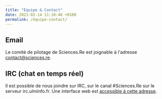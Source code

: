 ```yaml
---
title: "Équipe & Contact"
date: 2021-02-14 11:10:46 +0100
permalink: /équipe-contact/
---
```


## Email

Le comité de pilotage de Sciences.Re est joignable à l'adresse [contact@sciences.re](mailto:contact@sciences.re).

<!-- ## Forum

Il est possible d'utiliser le [forum](https://forum.sciences.re/c/retours-sur-le-site/) pour faire des retours sur le site. -->

## IRC (chat en temps réel)

Il est possible de nous joindre sur IRC, sur le canal #Sciences.Re sur le serveur irc.ulminfo.fr. Une interface web est [accessible à cette adresse](https://kiwiirc.com/nextclient/irc.ulminfo.fr/sciences.re).